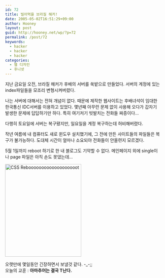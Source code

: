 ```yaml
---
id: 72
title: 빌어먹을 브라질 해커!
date: 2005-05-02T16:51:29+09:00
author: Hooney
layout: post
guid: http://hooney.net/wp/?p=72
permalink: /post/72
keywords:
  - hacker
  - hacker
  - hacker
categories:
  - 웹 디자인
  - 후니넷
---
```

지난 금요일 오전, 브라질 해커가 후배의 서버를 쑥밭으로 만들었다. 서버의 계정에 있는 index파일들을 모조리 변형시켜버렸다. 

나는 서버에 대해서는 전혀 개념이 없다. 때문에 제작한 웹사이트는 후배녀석이 임대한 한국통신 IDC서버를 이용하고 있었다. 몇년째 아무런 문제 없이 사용해 오다가 갑자기 발생한 문제에 답답하기만 하다. 특히 여기저기 빗발치는 전화들 짜증이다&#8230; 

다행히 토요일에 서버는 복구됐지만, 일요일을 계정 복구하는데 허비해버렸다.

작년 여름에 내 컴퓨터도 새로 윈도우 설치했기에, 그 전에 만든 사이트들의 파일들은 복구가 불가능하다. 도대체 시간이 얼마나 소요되야 전화들이 안올련지 모르겠다.

5월 1일까지 reboot 하기로 한 내 블로그도 기약할 수 없다. 메인페이지 외에 single이나 page 파일은 아직 손도 못댔는데&#8230;

[<img src="/files/img/2005-05/_reboooooooot.jpg" width="247" height="300" alt="CSS Rebooooooooooooooooooot" />](/files/img/2005-05/reboooooooot.jpg)

오랫만에 몇일동안 긴장하면서 보낼것 같다. -_-;;  
오늘의 교훈 : **아마추어는 결국 T난다.**
